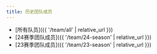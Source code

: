 ```yaml
---
title: 历史团队成员   
---
```

* [所有队员]({{ '/team/all' | relative_url }})
* [24赛季团队成员]({{ '/team/24-season' | relative_url }})
* [23赛季团队成员]({{ '/team/23-season' | relative_url }})
